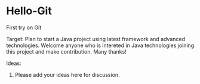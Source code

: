 # Hello-Git
First try on Git

Target:
Plan to start a Java project using latest framework and advanced technologies. Welcome anyone who is intereted in Java technologies joining this project and make contribution. Many thanks!


Ideas:
1. Please add your ideas here for discussion.
